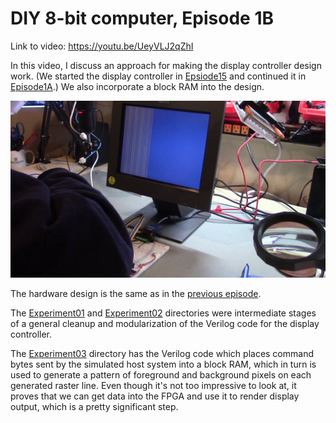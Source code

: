 # DIY 8-bit computer, Episode 1B

Link to video: <https://youtu.be/UeyVLJ2qZhI>

In this video, I discuss an approach for making the display controller
design work.  (We started the display controller in
[Epsiode15](../Episode15) and continued it in [Episode1A](../Episode1a).)
We also incorporate a block RAM into the design.

![displaying ugly lines on a VGA monitor](img/photo.jpg)

The hardware design is the same as in the [previous episode](../Episode1a).

The [Experiment01](Experiment01) and [Experiment02](Experiment02) directories
were intermediate stages of a general cleanup and modularization of the
Verilog code for the display controller.

The [Experiment03](Experiment03) directory has the Verilog code which
places command bytes sent by the simulated host system into a block RAM,
which in turn is used to generate a pattern of foreground and background
pixels on each generated raster line.  Even though it's not too impressive
to look at, it proves that we can get data into the FPGA and use it to
render display output, which is a pretty significant step.
